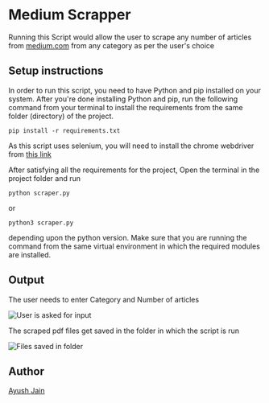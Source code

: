 # Medium Scrapper
Running this Script would allow the user to scrape any number of articles from [medium.com](https://medium.com/) from any category as per the user's choice

## Setup instructions
In order to run this script, you need to have Python and pip installed on your system. After you're done installing Python and pip, run the following command from your terminal to install the requirements from the same folder (directory) of the project.
```
pip install -r requirements.txt
```
As this script uses selenium, you will need to install the chrome webdriver from [this link](https://sites.google.com/a/chromium.org/chromedriver/downloads)

After satisfying all the requirements for the project, Open the terminal in the project folder and run
```
python scraper.py
```
or
```
python3 scraper.py
```
depending upon the python version. Make sure that you are running the command from the same virtual environment in which the required modules are installed.

## Output
The user needs to enter Category and Number of articles

![User is asked for input](https://i.postimg.cc/V6ZGDn8V/output1.png)

The scraped pdf files get saved in the folder in which the script is run

![Files saved in folder](https://i.postimg.cc/J7DVS42k/output2.png)

## Author
[Ayush Jain](https://github.com/Ayushjain2205)